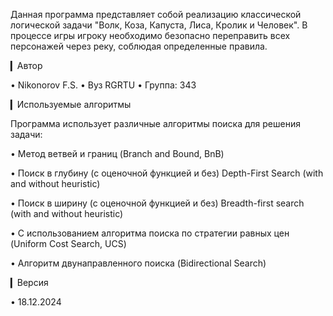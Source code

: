Данная программа представляет собой реализацию классической логической задачи "Волк, Коза, Капуста, Лиса, Кролик и Человек". В процессе игры игроку необходимо безопасно переправить всех персонажей через реку, соблюдая определенные правила.

▎Автор

• Nikonorov F.S.
• Вуз RGRTU
• Группа: 343

▎Используемые алгоритмы

Программа использует различные алгоритмы поиска для решения задачи:

• Метод ветвей и границ (Branch and Bound, BnB)

• Поиск в глубину (с оценочной функцией и без) Depth-First Search (with and without heuristic)

• Поиск в ширину (с оценочной функцией и без) Breadth-first search (with and without heuristic)

• С использованием алгоритма поиска по стратегии равных цен (Uniform Cost Search, UCS)

• Алгоритм двунаправленного поиска (Bidirectional Search)

▎Версия

• 18.12.2024
